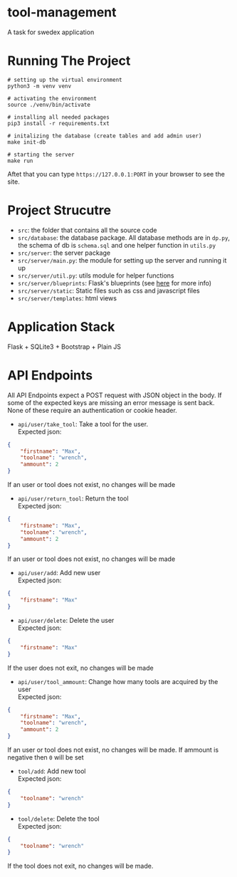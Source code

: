 # tool-management
A task for swedex application

# Running The Project
```console
# setting up the virtual environment
python3 -m venv venv

# activating the environment
source ./venv/bin/activate

# installing all needed packages
pip3 install -r requirements.txt

# initalizing the database (create tables and add admin user)
make init-db

# starting the server
make run
```
Aftet that you can type `https://127.0.0.1:PORT` in your browser to see the site.

# Project Strucutre
+ `src`: the folder that contains all the source code
+ `src/database`: the database package. All database methods are in `dp.py`, the schema of db is `schema.sql` and one helper function in `utils.py`
+ `src/server`: the server package
+ `src/server/main.py`: the module for setting up the server and running it up
+ `src/server/util.py`: utils module for helper functions
+ `src/server/blueprints`: Flask's blueprints (see [here](https://flask.palletsprojects.com/en/2.3.x/blueprints/) for more info)
+ `src/server/static`: Static files such as css and javascript files
+ `src/server/templates`: html views

# Application Stack
Flask + SQLite3 + Bootstrap + Plain JS

# API Endpoints
All API Endpoints expect a POST request with JSON object in the body. If some of the expected keys are missing an error message is sent back. None of these require an authentication or cookie header.

+ `api/user/take_tool`: Take a tool for the user.  
Expected json:
```json
{
    "firstname": "Max",
    "toolname": "wrench",
    "ammount": 2
}
```
If an user or tool does not exist, no changes will be made  

+ `api/user/return_tool`: Return the tool  
Expected json:
```json
{
    "firstname": "Max",
    "toolname": "wrench",
    "ammount": 2
}
```
If an user or tool does not exist, no changes will be made  

+ `api/user/add`: Add new user  
Expected json:
```json
{
    "firstname": "Max"
}
```

+ `api/user/delete`: Delete the user  
Expected json:
```json
{
    "firstname": "Max"
}
```
If the user does not exit, no changes will be made  

+ `api/user/tool_ammount`: Change how many tools are acquired by the user  
Expected json:
```json
{
    "firstname": "Max",
    "toolname": "wrench",
    "ammount": 2
}
```
If an user or tool does not exist, no changes will be made. If ammount is negative then `0` will be set  

+ `tool/add`: Add new tool  
Expected json:
```json
{
    "toolname": "wrench"
}
```

+ `tool/delete`: Delete the tool  
Expected json:
```json
{
    "toolname": "wrench"
}
```
If the tool does not exit, no changes will be made.  